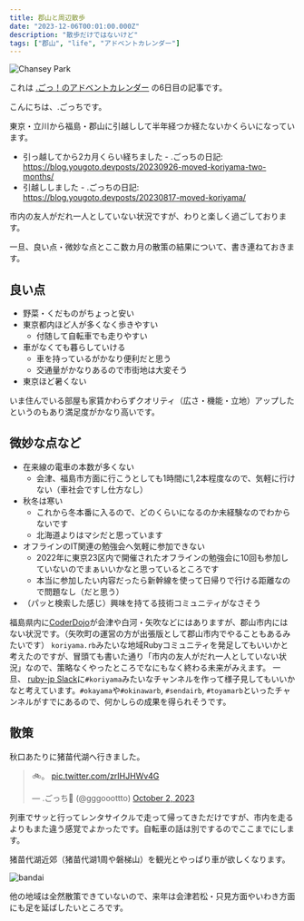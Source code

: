 ```yaml
---
title: 郡山と周辺散歩
date: "2023-12-06T00:01:00.000Z"
description: "散歩だけではないけど"
tags: ["郡山", "life", "アドベントカレンダー"]
---
```


![Chansey Park](/assets/images/posts/20231206-koriyama-neighborhood/park.jpg)

これは [.ごっ！のアドベントカレンダー](https://adventar.org/calendars/9122) の6日目の記事です。

こんにちは、.ごっちです。

東京・立川から福島・郡山に引越しして半年経つか経たないかくらいになっています。

- 引っ越してから2カ月くらい経ちました - .ごっちの日記: https://blog.yougoto.devposts/20230926-moved-koriyama-two-months/
- 引越ししました - .ごっちの日記: https://blog.yougoto.devposts/20230817-moved-koriyama/

市内の友人がだれ一人としていない状況ですが、わりと楽しく過ごしております。

一旦、良い点・微妙な点とここ数カ月の散策の結果について、書き連ねておきます。

## 良い点

- 野菜・くだものがちょっと安い
- 東京都内ほど人が多くなく歩きやすい
    - 付随して自転車でも走りやすい
- 車がなくても暮らしていける
    - 車を持っているがかなり便利だと思う
    - 交通量がかなりあるので市街地は大変そう
- 東京ほど暑くない

いま住んでいる部屋も家賃かわらずクオリティ（広さ・機能・立地）アップしたというのもあり満足度がかなり高いです。

## 微妙な点など

- 在来線の電車の本数が多くない
    - 会津、福島市方面に行こうとしても1時間に1,2本程度なので、気軽に行けない（車社会ですし仕方なし）
- 秋冬は寒い
    - これから冬本番に入るので、どのくらいになるのか未経験なのでわからないです
    - 北海道よりはマシだと思っています
- オフラインのIT関連の勉強会へ気軽に参加できない
    - 2022年に東京23区内で開催されたオフラインの勉強会に10回も参加していないのでまぁいいかなと思っているところです
    - 本当に参加したい内容だったら新幹線を使って日帰りで行ける距離なので問題なし（だと思う）
- （パッと検索した感じ）興味を持てる技術コミュニティがなさそう

福島県内に[CoderDojo](https://fukushima-coderdojo.com/)が会津や白河・矢吹などにはありますが、郡山市内にはない状況です。（矢吹町の運営の方が出張版として郡山市内でやることもあるみたいです）
`koriyama.rb`みたいな地域Rubyコミュニティを発足してもいいかと考えたのですが、冒頭ても書いた通り「市内の友人がだれ一人としていない状況」なので、策略なくやったところでなにもなく終わる未来がみえます。
一旦、 [ruby-jp Slack](https://ruby-jp.github.io/)に`#koriyama`みたいなチャンネルを作って様子見してもいいかなと考えています。`#okayama`や`#okinawarb`, `#sendairb`, `#toyamarb`といったチャンネルがすでにあるので、何かしらの成果を得られそうです。

## 散策

秋口あたりに猪苗代湖へ行きました。

<blockquote class="twitter-tweet"><p lang="und" dir="ltr">🚲。 <a href="https://t.co/zrIHJHWv4G">pic.twitter.com/zrIHJHWv4G</a></p>&mdash; .ごっち📝 (@gggooottto) <a href="https://twitter.com/gggooottto/status/1708698011415830932?ref_src=twsrc%5Etfw">October 2, 2023</a></blockquote>

列車でサッと行ってレンタサイクルで走って帰ってきただけですが、市内を走るよりもまた違う感覚でよかったです。自転車の話は別でするのでここまでにします。

猪苗代湖近郊（猪苗代湖1周や磐梯山）を観光とやっぱり車が欲しくなります。

![bandai](/assets/images/posts/20231206-koriyama-neighborhood/bandai.jpg)

他の地域は全然散策できていないので、来年は会津若松・只見方面やいわき方面にも足を延ばしたいところです。
